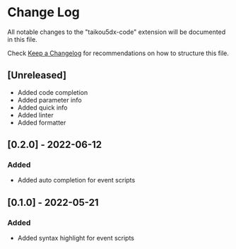 # Change Log

All notable changes to the "taikou5dx-code" extension will be documented in this file.

Check [Keep a Changelog](http://keepachangelog.com/) for recommendations on how to structure this file.

## [Unreleased]

- Added code completion
- Added parameter info
- Added quick info
- Added linter
- Added formatter

## [0.2.0] - 2022-06-12

### Added

- Added auto completion for event scripts

## [0.1.0] - 2022-05-21

### Added

- Added syntax highlight for event scripts
